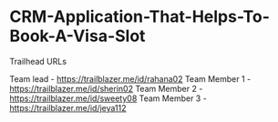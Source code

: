 # CRM-Application-That-Helps-To-Book-A-Visa-Slot

Trailhead URLs

Team lead - https://trailblazer.me/id/rahana02
Team Member 1 - https://trailblazer.me/id/sherin02
Team Member 2 - https://trailblazer.me/id/sweety08
Team Member 3 - https://trailblazer.me/id/jeya112
